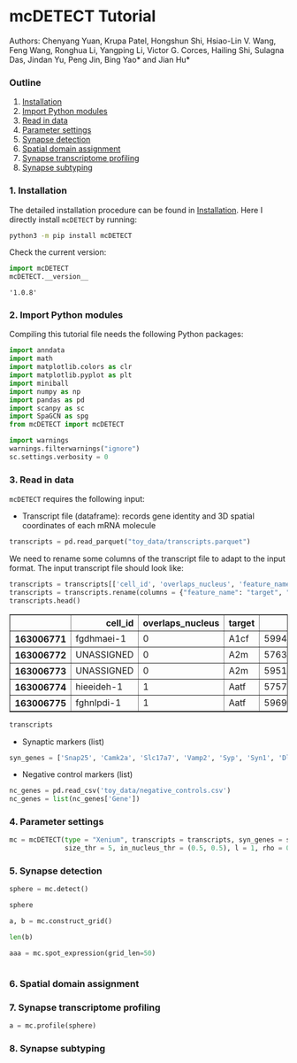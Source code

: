 # mcDETECT Tutorial

Authors: Chenyang Yuan, Krupa Patel, Hongshun Shi, Hsiao-Lin V. Wang, Feng Wang, Ronghua Li, Yangping Li, Victor G. Corces, Hailing Shi, Sulagna Das, Jindan Yu, Peng Jin, Bing Yao* and Jian Hu*

### Outline

1. [Installation](#1-installation)
2. [Import Python modules](#2-import-python-modules)
3. [Read in data](#3-read-in-data)
4. [Parameter settings](#4-parameter-settings)
5. [Synapse detection](#5-synapse-detection)
6. [Spatial domain assignment](#6-spatial-domain-assignment)
7. [Synapse transcriptome profiling](#7-synapse-transcriptome-profiling)
8. [Synapse subtyping](#8-synapse-subtyping)

### 1. Installation

The detailed installation procedure can be found in [Installation](../README.md/#installation). Here I directly install `mcDETECT` by running:

```bash
python3 -m pip install mcDETECT
```

Check the current version:


```python
import mcDETECT
mcDETECT.__version__
```




    '1.0.8'



### 2. Import Python modules

Compiling this tutorial file needs the following Python packages:


```python
import anndata
import math
import matplotlib.colors as clr
import matplotlib.pyplot as plt
import miniball
import numpy as np
import pandas as pd
import scanpy as sc
import SpaGCN as spg
from mcDETECT import mcDETECT

import warnings
warnings.filterwarnings("ignore")
sc.settings.verbosity = 0
```

### 3. Read in data

`mcDETECT` requires the following input:

* Transcript file (dataframe): records gene identity and 3D spatial coordinates of each mRNA molecule


```python
transcripts = pd.read_parquet("toy_data/transcripts.parquet")
```

We need to rename some columns of the transcript file to adapt to the input format. The input transcript file should look like:


```python
transcripts = transcripts[['cell_id', 'overlaps_nucleus', 'feature_name', 'x_location', 'y_location', 'z_location']]
transcripts = transcripts.rename(columns = {"feature_name": "target", "x_location": "global_x", "y_location": "global_y", "z_location": "global_z"})
transcripts.head()
```




<div>
<style scoped>
    .dataframe tbody tr th:only-of-type {
        vertical-align: middle;
    }

    .dataframe tbody tr th {
        vertical-align: top;
    }

    .dataframe thead th {
        text-align: right;
    }
</style>
<table border="1" class="dataframe">
  <thead>
    <tr style="text-align: right;">
      <th></th>
      <th>cell_id</th>
      <th>overlaps_nucleus</th>
      <th>target</th>
      <th>global_x</th>
      <th>global_y</th>
      <th>global_z</th>
    </tr>
  </thead>
  <tbody>
    <tr>
      <th>163006771</th>
      <td>fgdhmaei-1</td>
      <td>0</td>
      <td>A1cf</td>
      <td>5994.734375</td>
      <td>2021.468750</td>
      <td>15.125000</td>
    </tr>
    <tr>
      <th>163006772</th>
      <td>UNASSIGNED</td>
      <td>0</td>
      <td>A2m</td>
      <td>5763.109375</td>
      <td>2043.625000</td>
      <td>15.781250</td>
    </tr>
    <tr>
      <th>163006773</th>
      <td>UNASSIGNED</td>
      <td>0</td>
      <td>A2m</td>
      <td>5951.984375</td>
      <td>2085.984375</td>
      <td>16.578125</td>
    </tr>
    <tr>
      <th>163006774</th>
      <td>hieeideh-1</td>
      <td>1</td>
      <td>Aatf</td>
      <td>5757.593750</td>
      <td>2163.453125</td>
      <td>17.281250</td>
    </tr>
    <tr>
      <th>163006775</th>
      <td>fghnlpdi-1</td>
      <td>1</td>
      <td>Aatf</td>
      <td>5969.406250</td>
      <td>2149.406250</td>
      <td>17.625000</td>
    </tr>
  </tbody>
</table>
</div>




```python
transcripts
```

* Synaptic markers (list)


```python
syn_genes = ['Snap25', 'Camk2a', 'Slc17a7', 'Vamp2', 'Syp', 'Syn1', 'Dlg4', 'Gria2', 'Gap43', 'Gria1', 'Bsn', 'Slc32a1']
```

* Negative control markers (list)


```python
nc_genes = pd.read_csv('toy_data/negative_controls.csv')
nc_genes = list(nc_genes['Gene'])
```

### 4. Parameter settings


```python
mc = mcDETECT(type = "Xenium", transcripts = transcripts, syn_genes = syn_genes, nc_genes = nc_genes, eps = 1.5, grid_len = 1, cutoff_prob = 0.95, alpha = 5, low_bound = 3,
              size_thr = 5, in_nucleus_thr = (0.5, 0.5), l = 1, rho = 0.2, s = 1, nc_top = 20, nc_thr = 0.1)
```

### 5. Synapse detection


```python
sphere = mc.detect()
```


```python
sphere
```


```python
a, b = mc.construct_grid()
```


```python
len(b)
```


```python
aaa = mc.spot_expression(grid_len=50)
```


```python

```

### 6. Spatial domain assignment

### 7. Synapse transcriptome profiling


```python
a = mc.profile(sphere)
```

### 8. Synapse subtyping
